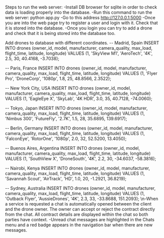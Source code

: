 Steps to run the web server:
-Install DB browser for sqlite in order to check data is loading properly into the database.
-Run this command to run the web server: python app.py 
-Go to this address http://127.0.0.1:5000
-Once you are into the web page try to register a user and login with it. Check that it is stored into the database.
-Once you login you can try to add a drone and check that it is being stored into the database too. 





Add drones to database with different coordinates.
-- Madrid, Spain
INSERT INTO drones (owner_id, model, manufacturer, camera_quality, max_load, flight_time, latitude, longitude)
VALUES (1, 'SkyView M1', 'AeroTech', '4K', 2.5, 30, 40.4168, -3.7038);

-- Paris, France
INSERT INTO drones (owner_id, model, manufacturer, camera_quality, max_load, flight_time, latitude, longitude)
VALUES (1, 'Flyer Pro', 'DroneCorp', '1080p', 1.8, 25, 48.8566, 2.3522);

-- New York City, USA
INSERT INTO drones (owner_id, model, manufacturer, camera_quality, max_load, flight_time, latitude, longitude)
VALUES (1, 'EagleEye X', 'SkyLab', '4K HDR', 3.0, 35, 40.7128, -74.0060);

-- Tokyo, Japan
INSERT INTO drones (owner_id, model, manufacturer, camera_quality, max_load, flight_time, latitude, longitude)
VALUES (1, 'Nimbus 300', 'FutureFly', '2.7K', 1.5, 28, 35.6895, 139.6917);

-- Berlin, Germany
INSERT INTO drones (owner_id, model, manufacturer, camera_quality, max_load, flight_time, latitude, longitude)
VALUES (1, 'FalconEye', 'RotorOne', '1080p', 2.0, 32, 52.5200, 13.4050);

-- Buenos Aires, Argentina
INSERT INTO drones (owner_id, model, manufacturer, camera_quality, max_load, flight_time, latitude, longitude)
VALUES (1, 'SouthView X', 'DroneSouth', '4K', 2.2, 30, -34.6037, -58.3816);

-- Nairobi, Kenya
INSERT INTO drones (owner_id, model, manufacturer, camera_quality, max_load, flight_time, latitude, longitude)
VALUES (1, 'Savannah Scout', 'AirTrack', 'HD', 1.0, 20, -1.2921, 36.8219);

-- Sydney, Australia
INSERT INTO drones (owner_id, model, manufacturer, camera_quality, max_load, flight_time, latitude, longitude)
VALUES (1, 'Outback Flyer', 'AussieDrones', '4K', 2.3, 33, -33.8688, 151.2093);
\n-When a service is requested a chat is automatically opened between the client and the drone owner. The owner can accept or reject the contract directly from the chat. All contract details are displayed within the chat so both parties have context.
-Unread chat messages are highlighted in the Chats menu and a red badge appears in the navigation bar when there are new messages.
